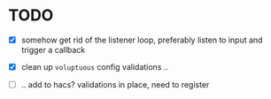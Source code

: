 # TODO
- [x] somehow get rid of the listener loop, preferably listen to input and trigger a callback
- [x] clean up `voluptuous` config validations ..
- [ ] .. add to hacs? validations in place, need to register


